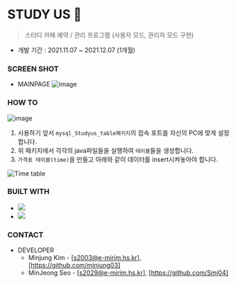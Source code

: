 # STUDY US 📇
> 스터디 카페 예약 / 관리 프로그램 (사용자 모드, 관리자 모드 구현)

* 개발 기간 : 2021.11.07 ~ 2021.12.07 (1개월)

### SCREEN SHOT

* MAINPAGE
![image](https://user-images.githubusercontent.com/79045880/145130940-86013f13-91f8-45aa-af6f-43b6ecab1177.png)

### HOW TO

![image](https://user-images.githubusercontent.com/79045880/144982342-f9a4a582-7720-42a7-a3ae-a3b0aa462565.png)

1. 사용하기 앞서 `mysql_Studyus_table패키지`의 접속 포트를 자신의 PC에 맞게 설정합니다.
2. 위 패키지에서 각각의 java파일들을 실행하여 `테이블`들을 생성합니다.
3. `가격표 테이블(time)`을 만들고 아래와 같이 데이터를 insert시켜놓아야 합니다.

![Time table](https://user-images.githubusercontent.com/79045880/145130156-908f716f-5e32-4e17-9171-35fdce5aa40a.jpg)

### BUILT WITH

* <img src="https://img.shields.io/badge/JAVA-007396?style=flat-square&logo=JAVA&logoColor=white"/></a>
* <img src="https://img.shields.io/badge/MYSQL-4479A1?style=flat-square&logo=MYSQL&logoColor=white"/></a>

### CONTACT

* DEVELOPER
  * Minjung Kim - [s2003@e-mirim.hs.kr], [https://github.com/minjung03]
  * MinJeong Seo - [s2029@e-mirim.hs.kr], [https://github.com/Smj04]
